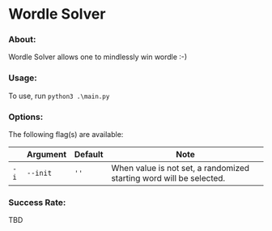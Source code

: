 # Wordle Solver
### About: 
Wordle Solver allows one to mindlessly win wordle :-)
### Usage:
To use, run  `python3 .\main.py`
### Options:
The following flag(s) are available:

|    | Argument | Default | Note                                                                |
|----|----------|---------|---------------------------------------------------------------------|
| `-i` | `--init`   | `''`      | When value is not set, a randomized starting word will be selected. |

### Success Rate:
TBD 
